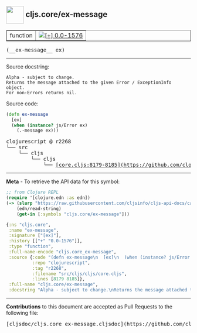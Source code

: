 ## <img width="48px" valign="middle" src="http://i.imgur.com/Hi20huC.png"> cljs.core/ex-message

 <table border="1">
<tr>

<td>function</td>
<td><a href="https://github.com/cljsinfo/cljs-api-docs/tree/0.0-1576"><img valign="middle" alt="[+] 0.0-1576" src="https://img.shields.io/badge/+-0.0--1576-lightgrey.svg"></a> </td>
</tr>
</table>

 <samp>
(__ex-message__ ex)<br>
</samp>

---




Source docstring:

```
Alpha - subject to change.
Returns the message attached to the given Error / ExceptionInfo object.
For non-Errors returns nil.
```

Source code:

```clj
(defn ex-message
  [ex]
  (when (instance? js/Error ex)
    (.-message ex)))
```

 <pre>
clojurescript @ r2268
└── src
    └── cljs
        └── cljs
            └── <ins>[core.cljs:8179-8185](https://github.com/clojure/clojurescript/blob/r2268/src/cljs/cljs/core.cljs#L8179-L8185)</ins>
</pre>


---

__Meta__ - To retrieve the API data for this symbol:

```clj
;; from Clojure REPL
(require '[clojure.edn :as edn])
(-> (slurp "https://raw.githubusercontent.com/cljsinfo/cljs-api-docs/catalog/cljs-api.edn")
    (edn/read-string)
    (get-in [:symbols "cljs.core/ex-message"]))
```

```clj
{:ns "cljs.core",
 :name "ex-message",
 :signature ["[ex]"],
 :history [["+" "0.0-1576"]],
 :type "function",
 :full-name-encode "cljs.core_ex-message",
 :source {:code "(defn ex-message\n  [ex]\n  (when (instance? js/Error ex)\n    (.-message ex)))",
          :repo "clojurescript",
          :tag "r2268",
          :filename "src/cljs/cljs/core.cljs",
          :lines [8179 8185]},
 :full-name "cljs.core/ex-message",
 :docstring "Alpha - subject to change.\nReturns the message attached to the given Error / ExceptionInfo object.\nFor non-Errors returns nil."}

```

---

__Contributions__ to this document are accepted as Pull Requests to the following file:

 <pre>
[cljsdoc/cljs.core_ex-message.cljsdoc](https://github.com/cljsinfo/cljs-api-docs/blob/master/cljsdoc/cljs.core_ex-message.cljsdoc)
</pre>

